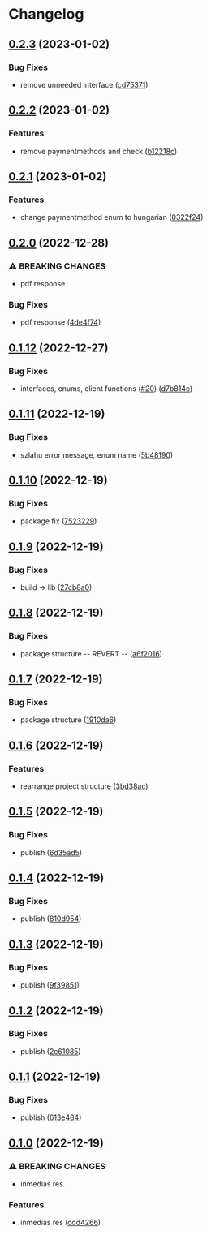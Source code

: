 # Changelog

## [0.2.3](https://github.com/Tubee01/szamlazzhu-client/compare/v0.2.2...v0.2.3) (2023-01-02)


### Bug Fixes

* remove unneeded interface ([cd75371](https://github.com/Tubee01/szamlazzhu-client/commit/cd7537114d1725aa057fd79a095da1c60acac179))

## [0.2.2](https://github.com/Tubee01/szamlazzhu-client/compare/v0.2.1...v0.2.2) (2023-01-02)


### Features

* remove paymentmethods and check ([b12218c](https://github.com/Tubee01/szamlazzhu-client/commit/b12218c4d6e160b5b792c5694a5d0bf9d52658b7))

## [0.2.1](https://github.com/Tubee01/szamlazzhu-client/compare/v0.2.0...v0.2.1) (2023-01-02)


### Features

* change paymentmethod enum to hungarian ([0322f24](https://github.com/Tubee01/szamlazzhu-client/commit/0322f24fecce2714f32cbf2763ffe0eec981002c))

## [0.2.0](https://github.com/Tubee01/szamlazzhu-client/compare/v0.1.12...v0.2.0) (2022-12-28)


### ⚠ BREAKING CHANGES

* pdf response

### Bug Fixes

* pdf response ([4de4f74](https://github.com/Tubee01/szamlazzhu-client/commit/4de4f740807b800a14f024cea8162c8631967447))

## [0.1.12](https://github.com/Tubee01/szamlazzhu-client/compare/v0.1.11...v0.1.12) (2022-12-27)


### Bug Fixes

* interfaces, enums, client functions ([#20](https://github.com/Tubee01/szamlazzhu-client/issues/20)) ([d7b814e](https://github.com/Tubee01/szamlazzhu-client/commit/d7b814e9fc05e0e886b25d4bf6428e14bfb43ce6))

## [0.1.11](https://github.com/Tubee01/szamlazzhu-client/compare/v0.1.10...v0.1.11) (2022-12-19)


### Bug Fixes

* szlahu error message, enum name ([5b48190](https://github.com/Tubee01/szamlazzhu-client/commit/5b4819052cd2d8fe54258d090aa59027f92bd5ef))

## [0.1.10](https://github.com/Tubee01/szamlazzhu-client/compare/v0.1.9...v0.1.10) (2022-12-19)


### Bug Fixes

* package fix ([7523229](https://github.com/Tubee01/szamlazzhu-client/commit/7523229a2a077ac74ce4c8406b0739dbd37da61e))

## [0.1.9](https://github.com/Tubee01/szamlazzhu-client/compare/v0.1.8...v0.1.9) (2022-12-19)


### Bug Fixes

* build -&gt; lib ([27cb8a0](https://github.com/Tubee01/szamlazzhu-client/commit/27cb8a0b17e6e14a65201637b78cd502009318c1))

## [0.1.8](https://github.com/Tubee01/szamlazzhu-client/compare/v0.1.7...v0.1.8) (2022-12-19)


### Bug Fixes

* package structure -- REVERT -- ([a6f2016](https://github.com/Tubee01/szamlazzhu-client/commit/a6f201678728eeb8b3dce833d2986d42a121f911))

## [0.1.7](https://github.com/Tubee01/szamlazzhu-client/compare/v0.1.6...v0.1.7) (2022-12-19)


### Bug Fixes

* package structure ([1910da6](https://github.com/Tubee01/szamlazzhu-client/commit/1910da6f9f5964107f66699ab64ad337aba74679))

## [0.1.6](https://github.com/Tubee01/szamlazzhu-client/compare/v0.1.5...v0.1.6) (2022-12-19)


### Features

* rearrange project structure ([3bd38ac](https://github.com/Tubee01/szamlazzhu-client/commit/3bd38ac9d2ede869769083d571214a07dd0485f9))

## [0.1.5](https://github.com/Tubee01/szamlazzhu-client/compare/v0.1.4...v0.1.5) (2022-12-19)


### Bug Fixes

* publish ([6d35ad5](https://github.com/Tubee01/szamlazzhu-client/commit/6d35ad5fc37a1c401b03a5dda5270292c0e8eb90))

## [0.1.4](https://github.com/Tubee01/szamlazzhu-client/compare/v0.1.3...v0.1.4) (2022-12-19)


### Bug Fixes

* publish ([810d954](https://github.com/Tubee01/szamlazzhu-client/commit/810d9543090fc626ca4a4cc061afc238d8c297bc))

## [0.1.3](https://github.com/Tubee01/szamlazzhu-client/compare/v0.1.2...v0.1.3) (2022-12-19)


### Bug Fixes

* publish ([9f39851](https://github.com/Tubee01/szamlazzhu-client/commit/9f39851531c7c0dbcfbba29e976fb10ed9764b2b))

## [0.1.2](https://github.com/Tubee01/szamlazzhu-client/compare/v0.1.1...v0.1.2) (2022-12-19)


### Bug Fixes

* publish ([2c61085](https://github.com/Tubee01/szamlazzhu-client/commit/2c610858d84154d6f6023ee119a88eff2077e9df))

## [0.1.1](https://github.com/Tubee01/szamlazzhu-client/compare/v0.1.0...v0.1.1) (2022-12-19)


### Bug Fixes

* publish ([613e484](https://github.com/Tubee01/szamlazzhu-client/commit/613e484d7318d283e550fba3457aa72eb93f15b1))

## [0.1.0](https://github.com/Tubee01/szamlazzhu-client/compare/v0.0.0...v0.1.0) (2022-12-19)


### ⚠ BREAKING CHANGES

* inmedias res

### Features

* inmedias res ([cdd4266](https://github.com/Tubee01/szamlazzhu-client/commit/cdd42669c8a040c4ae0d27ddeb62313311526978))
